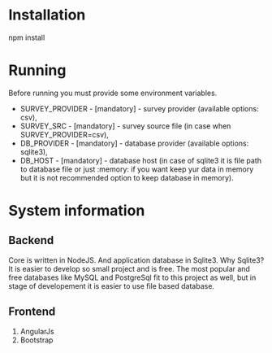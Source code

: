 # Installation

npm install

# Running

Before running you must provide some environment variables.

- SURVEY_PROVIDER - [mandatory] - survey provider (available options: csv),
- SURVEY_SRC - [mandatory] - survey source file (in case when SURVEY_PROVIDER=csv),
- DB_PROVIDER - [mandatory] - database provider (available options: sqlite3),
- DB_HOST - [mandatory] - database host (in case of sqlite3 it is file path to database file or just :memory: if you want keep yur data in memory but it is not recommended option to keep database in memory).

# System information

## Backend

Core is written in NodeJS. And application database in Sqlite3. 
Why Sqlite3? 
It is easier to develop so small project and is free. The most popular and free databases like MySQL and PostgreSql fit to this project as well, but in stage of developement it is easier to use file based database.

## Frontend

1. AngularJs
2. Bootstrap